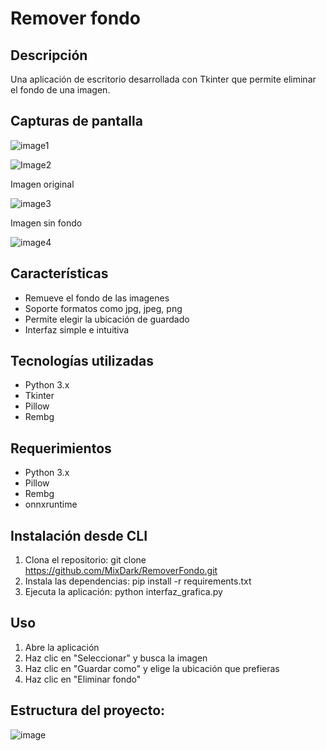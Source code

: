 # Remover fondo

## Descripción
Una aplicación de escritorio desarrollada con Tkinter que permite eliminar el fondo de una imagen.

## Capturas de pantalla
![image1](https://github.com/MixDark/RemoverFondo/assets/151795541/7c72ad44-778c-42ae-8c90-369078e3a10b)

![Image2](https://github.com/MixDark/RemoverFondo/assets/151795541/5722cbda-24a2-4eb5-856a-6862f09e87fa)

Imagen original

![image3](https://github.com/MixDark/RemoverFondo/assets/151795541/58af7590-ba82-444f-a54e-258e7602cafa)

Imagen sin fondo

![image4](https://github.com/MixDark/RemoverFondo/assets/151795541/53e2aa08-8aa9-469c-8a4a-2a2e34e9a228)

## Características
- Remueve el fondo de las imagenes
- Soporte formatos como jpg, jpeg, png
- Permite elegir la ubicación de guardado
- Interfaz simple e intuitiva

## Tecnologías utilizadas
- Python 3.x
- Tkinter
- Pillow
- Rembg

## Requerimientos
- Python 3.x 
- Pillow
- Rembg
- onnxruntime

## Instalación desde CLI
1. Clona el repositorio: 
git clone https://github.com/MixDark/RemoverFondo.git
2. Instala las dependencias:
pip install -r requirements.txt
3. Ejecuta la aplicación:
python interfaz_grafica.py

## Uso
1. Abre la aplicación
2. Haz clic en "Seleccionar" y busca la imagen
3. Haz clic en "Guardar como" y elige la ubicación que prefieras
4. Haz clic en "Eliminar fondo"

## Estructura del proyecto:

![image](https://github.com/user-attachments/assets/517f0524-149b-4d76-948e-22ea682fa500)
